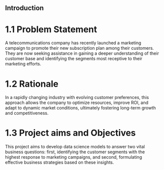 ## Introduction

# 1.1 Problem Statement
A telecommunications company has recently launched a marketing campaign to promote their new subscription plan among their customers. They are now seeking assistance in gaining a deeper understanding of their customer base and identifying the segments most receptive to their marketing efforts.

# 1.2 Rationale
In a rapidly changing industry with evolving customer preferences, this approach allows the company to optimize resources, improve ROI, and adapt to dynamic market conditions, ultimately fostering long-term growth and competitiveness.

# 1.3 Project aims and Objectives
This project aims to develop data science models to answer two vital business questions: first, identifying the customer segments with the highest response to marketing campaigns, and second, formulating effective business strategies based on these insights.
